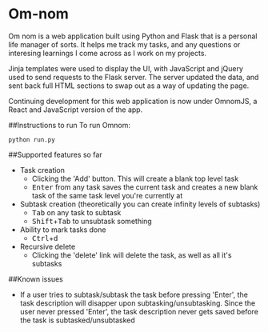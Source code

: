 
# Om-nom
Om nom is a web application built using Python and Flask that is a personal life manager of sorts. It helps me track my tasks, and any questions or interesing learnings I come across as I work on my projects.

Jinja templates were used to display the UI, with JavaScript and jQuery used to send requests to the Flask server. The server updated the data, and sent back full HTML sections to swap out as a way of updating the page.

Continuing development for this web application is now under OmnomJS, a React and JavaScript version of the app.


##Instructions to run
To run Omnom:
```console
python run.py
```


##Supported features so far
* Task creation
    * Clicking the 'Add' button. This will create a blank top level task
    * <kbd>Enter</kbd> from any task saves the current task and creates a new blank task of the same task level you're currently at
* Subtask creation (theoretically you can create infinity levels of subtasks)
    * <kbd>Tab</kbd> on any task to subtask
    * <kbd>Shift</kbd>+<kbd>Tab</kbd> to unsubtask something
* Ability to mark tasks done
    * <kbd>Ctrl</kbd>+<kbd>d</kbd>
* Recursive delete
    * Clicking the 'delete' link will delete the task, as well as all it's subtasks


##Known issues
* If a user tries to subtask/subtask the task before pressing 'Enter', the task description will disapper upon subtasking/unsubtasking. Since the user never pressed 'Enter', the task description never gets saved before the task is subtasked/unsubtasked
